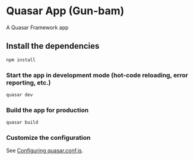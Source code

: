 # Quasar App (Gun-bam)

A Quasar Framework app

## Install the dependencies

```bash
npm install
```

### Start the app in development mode (hot-code reloading, error reporting, etc.)

```bash
quasar dev
```

### Build the app for production

```bash
quasar build
```

### Customize the configuration

See [Configuring quasar.conf.js](https://v2.quasar.dev/quasar-cli/quasar-conf-js).
